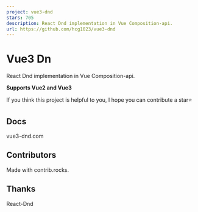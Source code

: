 ```yaml
---
project: vue3-dnd
stars: 705
description: React Dnd implementation in Vue Composition-api.
url: https://github.com/hcg1023/vue3-dnd
---
```


Vue3 Dn
=======

React Dnd implementation in Vue Composition-api.

**Supports Vue2 and Vue3**

If you think this project is helpful to you, I hope you can contribute a star⭐

Docs
----

vue3-dnd.com

Contributors
------------

Made with contrib.rocks.

Thanks
------

React-Dnd

